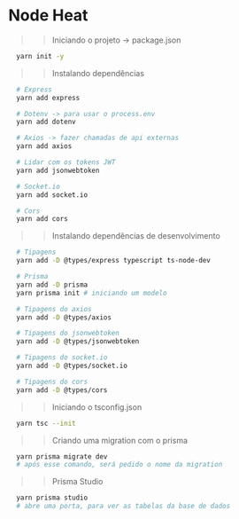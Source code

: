# Node Heat

>>Iniciando o projeto -> package.json
```bash
  yarn init -y
```

>>Instalando dependências
```bash
  # Express
  yarn add express

  # Dotenv -> para usar o process.env
  yarn add dotenv

  # Axios -> fazer chamadas de api externas
  yarn add axios

  # Lidar com os tokens JWT
  yarn add jsonwebtoken 

  # Socket.io
  yarn add socket.io

  # Cors
  yarn add cors
```

>>Instalando dependências de desenvolvimento
```bash
  # Tipagens
  yarn add -D @types/express typescript ts-node-dev

  # Prisma
  yarn add -D prisma
  yarn prisma init # iniciando um modelo

  # Tipagens do axios
  yarn add -D @types/axios

  # Tipagens do jsonwebtoken
  yarn add -D @types/jsonwebtoken 

  # Tipagens do socket.io
  yarn add -D @types/socket.io

  # Tipagens do cors
  yarn add -D @types/cors
``` 

>>Iniciando o tsconfig.json
```bash
  yarn tsc --init
```

>> Criando uma migration com o prisma
```bash
  yarn prisma migrate dev
  # após esse comando, será pedido o nome da migration
```

>> Prisma Studio
```bash
  yarn prisma studio
  # abre uma porta, para ver as tabelas da base de dados
```
